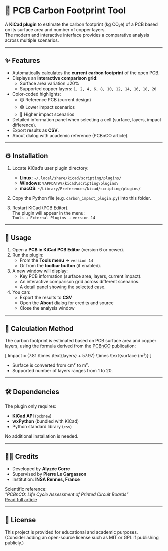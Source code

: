 # 🌱 PCB Carbon Footprint Tool

A **KiCad plugin** to estimate the carbon footprint (kg CO₂e) of a PCB based on its surface area and number of copper layers.  
The modern and interactive interface provides a comparative analysis across multiple scenarios.

---

## ✨ Features

- Automatically calculates the **current carbon footprint** of the open PCB.
- Displays an **interactive comparison grid**:
  - Surface area variation ±20%  
  - Supported copper layers: `1, 2, 4, 6, 8, 10, 12, 14, 16, 18, 20`
- Color-coded highlights:
  - 🟡 Reference PCB (current design)  
  - 🟢 Lower impact scenarios  
  - 🔴 Higher impact scenarios  
- Detailed information panel when selecting a cell (surface, layers, impact difference).  
- Export results as **CSV**.  
- About dialog with academic reference (PCBnCO article).  

---

## ⚙️ Installation

1. Locate KiCad’s user plugin directory:  
   - **Linux**: `~/.local/share/kicad/scripting/plugins/`  
   - **Windows**: `%APPDATA%\kicad\scripting\plugins\`  
   - **macOS**: `~/Library/Preferences/kicad/scripting/plugins/`  

2. Copy the Python file (e.g. `carbon_impact_plugin.py`) into this folder.

3. Restart KiCad (PCB Editor).  
   The plugin will appear in the menu:  
   `Tools → External Plugins → version 14`  

---

## 🚀 Usage

1. Open a **PCB in KiCad PCB Editor** (version 6 or newer).  
2. Run the plugin:  
   - From the **Tools menu** → `version 14`  
   - Or from the **toolbar button** (if enabled).  
3. A new window will display:
   - Key PCB information (surface area, layers, current impact).  
   - An interactive comparison grid across different scenarios.  
   - A detail panel showing the selected case.  
4. You can:  
   - Export the results to **CSV**  
   - Open the **About** dialog for credits and source  
   - Close the analysis window  

---

## 📐 Calculation Method

The carbon footprint is estimated based on PCB surface area and copper layers, using the formula derived from the [PCBnCO](https://hal.science/hal-05054490v1/document) publication:

\[
Impact = (7.81 \times \text{layers} + 57.97) \times \text{surface (m²)}
\]

- Surface is converted from cm² to m².  
- Supported number of layers ranges from 1 to 20.  

---

## 🛠️ Dependencies

The plugin only requires:
- **KiCad API** (`pcbnew`)  
- **wxPython** (bundled with KiCad)  
- Python standard library (`csv`)  

No additional installation is needed.

---

## 👩‍💻 Credits

- Developed by **Alyzée Corre**  
- Supervised by **Pierre Le Gargasson**  
- Institution: **INSA Rennes, France**  

Scientific reference:  
*"PCBnCO: Life Cycle Assessment of Printed Circuit Boards"*  
[Read full article](https://hal.science/hal-05054490v1/document)

---

## 📜 License

This project is provided for educational and academic purposes.  
(Consider adding an open-source license such as MIT or GPL if publishing publicly.)  
